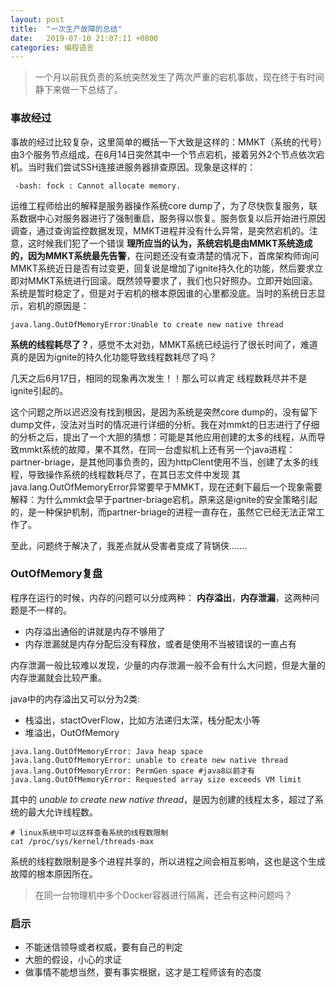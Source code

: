 ```yaml
---
layout: post
title:  "一次生产故障的总结"
date:	2019-07-10 21:07:11 +0800
categories: 编程语言
---
```


> 一个月以前我负责的系统突然发生了两次严重的宕机事故，现在终于有时间静下来做一下总结了。

### 事故经过

事故的经过比较复杂，这里简单的概括一下大致是这样的：MMKT（系统的代号）由3个服务节点组成，在6月14日突然其中一个节点宕机，接着另外2个节点依次宕机。当时我们尝试SSH连接进服务器排查原因。现象是这样的： 

```
 -bash: fock : Cannot allocate memory.
```
运维工程师给出的解释是服务器操作系统core dump了，为了尽快恢复服务，联系数据中心对服务器进行了强制重启，服务得以恢复。服务恢复以后开始进行原因调查，通过查询监控数据发现，MMKT进程并没有什么异常，是突然宕机的。注意，这时候我们犯了一个错误 **理所应当的认为，系统宕机是由MMKT系统造成的，因为MMKT系统最先告警**，在问题还没有查清楚的情况下，首席架构师询问MMKT系统近日是否有过变更，回复说是增加了ignite持久化的功能，然后要求立即对MMKT系统进行回滚。既然领导要求了，我们也只好照办。立即开始回滚。系统是暂时稳定了，但是对于宕机的根本原因谁的心里都没底。当时的系统日志显示，宕机的原因是：

```
java.lang.OutOfMemoryError:Unable to create new native thread
```

**系统的线程耗尽了？**，感觉不太对劲，MMKT系统已经运行了很长时间了，难道真的是因为ignite的持久化功能导致线程数耗尽了吗？

几天之后6月17日，相同的现象再次发生！！那么可以肯定 线程数耗尽并不是ignite引起的。

这个问题之所以迟迟没有找到根因，是因为系统是突然core dump的，没有留下dump文件，没法对当时的情况进行详细的分析。我在对mmkt的日志进行了仔细的分析之后，提出了一个大胆的猜想：可能是其他应用创建的太多的线程，从而导致mmkt系统的故障，果不其然，在同一台虚拟机上还有另一个java进程：partner-briage，是其他同事负责的，因为httpClent使用不当，创建了太多的线程，导致操作系统的线程数耗尽了，在其日志文件中发现 其java.lang.OutOfMemoryError异常要早于MMKT，现在还剩下最后一个现象需要解释：为什么mmkt会早于partner-briage宕机，原来这是ignite的安全策略引起的，是一种保护机制，而partner-briage的进程一直存在，虽然它已经无法正常工作了。

至此，问题终于解决了，我差点就从受害者变成了背锅侠.......



###  OutOfMemory复盘

程序在运行的时候，内存的问题可以分成两种： **内存溢出**，**内存泄漏**，这两种问题是不一样的。

* 内存溢出通俗的讲就是内存不够用了
* 内存泄漏就是内存分配后没有释放，或者是使用不当被错误的一直占有

内存泄漏一般比较难以发现，少量的内存泄漏一般不会有什么大问题，但是大量的内存泄漏就会比较严重。

java中的内存溢出又可以分为2类:

* 栈溢出，stactOverFlow，比如方法递归太深，栈分配太小等
* 堆溢出，OutOfMemory

```
java.lang.OutOfMemoryError: Java heap space
java.lang.OutOfMemoryError: unable to create new native thread
java.lang.OutOfMemoryError: PermGen space #java8以前才有
java.lang.OutOfMemoryError: Requested array size exceeds VM limit
```

其中的 *unable to create new native thread*，是因为创建的线程太多，超过了系统的最大允许线程数。

```
# linux系统中可以这样查看系统的线程数限制
cat /proc/sys/kernel/threads-max
```

系统的线程数限制是多个进程共享的，所以进程之间会相互影响，这也是这个生成故障的根本原因所在。

> 在同一台物理机中多个Docker容器进行隔离，还会有这种问题吗？

###  启示

* 不能迷信领导或者权威，要有自己的判定
* 大胆的假设，小心的求证
* 做事情不能想当然，要有事实根据，这才是工程师该有的态度